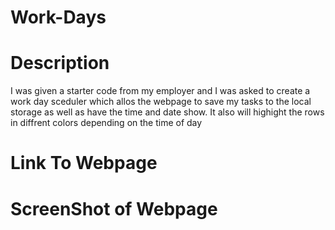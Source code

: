 # Work-Days
# Description
I was given a starter code from my employer and I was asked to create a  work day sceduler which allos the webpage to save my tasks to the local storage as well as have the time and date show. It also will highight the rows in diffrent colors depending on the time of day
# Link To Webpage
# ScreenShot of Webpage
